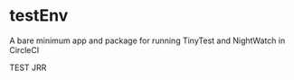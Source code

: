# testEnv

A bare minimum app and package for running TinyTest and NightWatch in CircleCI

TEST JRR
